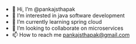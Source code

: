 - 👋 Hi, I’m @pankajsthapak
- 👀 I’m interested in java software development
- 🌱 I’m currently learning spring cloud
- 💞️ I’m looking to collaborate on microservices
- 📫 How to reach me pankajsthapak@gmail.com

<!---
pankajsthapak/pankajsthapak is a ✨ special ✨ repository because its `README.md` (this file) appears on your GitHub profile.
You can click the Preview link to take a look at your changes.
--->
